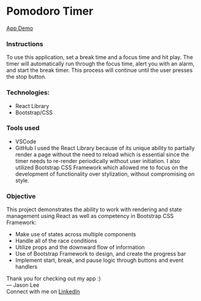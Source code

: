 # Pomodoro Timer

[App Demo](https://pomodoro-timer-one-iota.vercel.app/)

### Instructions
To use this application, set a break time and a focus time and hit play. The timer will automatically run through the focus time, alert you with an alarm, and start the break timer. This process will continue until the user presses the stop button.

### Technologies:
- React Library
- Bootstrap/CSS

### Tools used
- VSCode
- GitHub
I used the React Library because of its unique ability to partially render a page without the need to reload which is essential since the timer needs to re-render periodically without user initiation. I also utilized Bootstrap CSS Framework which allowed me to focus on the development of functionality over stylization, without compromising on style.

### Objective
This project demonstrates the ability to work with rendering and state management using React as well as competency in Bootstrap CSS Framework:
- Make use of states across multiple components
- Handle all of the race conditions
- Utilize props and the downward flow of information 
- Use of Bootstrap Framework to design, and create the progress bar
- Implement start, break, and pause logic through buttons and event handlers

Thank you for checking out my app :) <br />
— Jason Lee<br />
Connect with me on [LinkedIn](https://www.linkedin.com/in/jason-jisu-lee)
